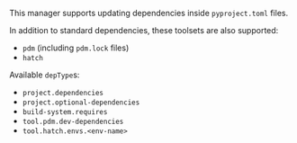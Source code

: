 This manager supports updating dependencies inside `pyproject.toml` files.

In addition to standard dependencies, these toolsets are also supported:

- `pdm` (including `pdm.lock` files)
- `hatch`

Available `depType`s:

- `project.dependencies`
- `project.optional-dependencies`
- `build-system.requires`
- `tool.pdm.dev-dependencies`
- `tool.hatch.envs.<env-name>`
